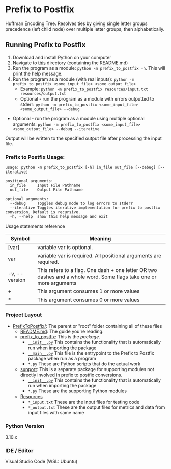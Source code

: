 # Prefix to Postfix

Huffman Encoding Tree. Resolves ties by giving single letter groups precedence (left child node) over multiple letter groups, then alphabetically.

## Running Prefix to Postfix

1. Download and install Python on your computer
2. Navigate to [this](.) directory (containing the README.md)
3. Run the program as a module: `python -m prefix_to_postfix -h`. This will print the help message.
4. Run the program as a module (with real inputs): `python -m prefix_to_postfix <some_input_file> <some_output_file>`
   - Example: `python -m prefix_to_postfix resources/input.txt resources/output.txt`
   - Optional - run the program as a module with errors outputted to stderr:
     `python -m prefix_to_postfix <some_input_file> <some_output_file> --debug`

- Optional - run the program as a module using multiple optional arguments:
  `python -m prefix_to_postfix <some_input_file> <some_output_file> --debug --iterative`

Output will be written to the specified output file after processing the input file.

### Prefix to Postfix Usage:

```commandline
usage: python -m prefix_to_postfix [-h] in_file out_file [--debug] [--iterative]

positional arguments:
  in_file     Input File Pathname
  out_file    Output File Pathname

optional arguments:
  --debug     Toggles debug mode to log errors to stderr
  --iterative Toggles iterative implementation for prefix to postfix conversion. Default is recursive.
  -h, --help  show this help message and exit
```

Usage statements reference

| Symbol        | Meaning                                                                                                            |
| ------------- | ------------------------------------------------------------------------------------------------------------------ |
| [var]         | variable var is optional.                                                                                          |
| var           | variable var is required. All positional arguments are required.                                                   |
| -v, --version | This refers to a flag. One dash + one letter OR two dashes and a whole word. Some flags take one or more arguments |
| +             | This argument consumes 1 or more values                                                                            |
| \*            | This argument consumes 0 or more values                                                                            |

### Project Layout

- [PrefixToPostfix/](.): The parent or "root" folder containing all of these files
  - [README.md](README.md):
    The guide you're reading.
  - [prefix_to_postfix](prefix_to_postfix):
    This is the _package_.
    - [`__init__.py`](prefix_to_postfix/__init__.py)
      This contains the functionality that is automatically run when importing the package
    - [`__main__.py`](prefix_to_postfix/__main__.py)
      This file is the entrypoint to the Prefix to Postfix package when run as a program
    - `*.py`
      These are Python scripts that do the actual work
  - [support](support):
    This is a separate package for supporting modules not directly involved in prefix to postfix conversions.
    - [`__init__.py`](support/__init__.py)
      This contains the functionality that is automatically run when importing the package
    - `*.py`
      These are the supporting Python modules
  - [Resources](resources)
    - `*_input.txt`
      These are the input files for testing code
    - `*_output.txt`
      These are the output files for metrics and data from input files with same name

### Python Version

3.10.x

### IDE / Editor

Visual Studio Code (WSL: Ubuntu)
